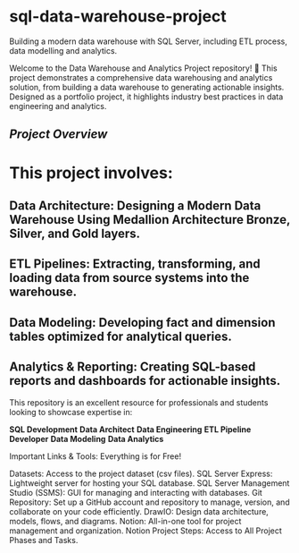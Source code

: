 # sql-data-warehouse-project
Building a modern data warehouse with SQL Server, including ETL process, data modelling and analytics.

Welcome to the Data Warehouse and Analytics Project repository! 🚀
This project demonstrates a comprehensive data warehousing and analytics solution, from building a data warehouse to generating actionable insights. Designed as a portfolio project, it highlights industry best practices in data engineering and analytics.

## *Project Overview*
# This project involves:

## Data Architecture: Designing a Modern Data Warehouse Using Medallion Architecture Bronze, Silver, and Gold layers.
## ETL Pipelines: Extracting, transforming, and loading data from source systems into the warehouse.
## Data Modeling: Developing fact and dimension tables optimized for analytical queries.
## Analytics & Reporting: Creating SQL-based reports and dashboards for actionable insights.

This repository is an excellent resource for professionals and students looking to showcase expertise in:

**SQL Development**
**Data Architect**
**Data Engineering**
**ETL Pipeline Developer**
**Data Modeling**
**Data Analytics**

 Important Links & Tools:
Everything is for Free!

Datasets: Access to the project dataset (csv files).
SQL Server Express: Lightweight server for hosting your SQL database.
SQL Server Management Studio (SSMS): GUI for managing and interacting with databases.
Git Repository: Set up a GitHub account and repository to manage, version, and collaborate on your code efficiently.
DrawIO: Design data architecture, models, flows, and diagrams.
Notion: All-in-one tool for project management and organization.
Notion Project Steps: Access to All Project Phases and Tasks.
